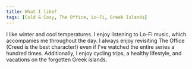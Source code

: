 ```yaml
---
title: What I like?
tags: [Cold & Cozy, The Office, Lo-Fi, Greek Islands]
---
```


I like winter and cool temperatures. I enjoy listening to Lo-Fi music, which accompanies me throughout the day. I always enjoy revisiting The Office (Creed is the best character!) even if I've watched the entire series a hundred times. Additionally, I enjoy cycling trips, a healthy lifestyle, and vacations on the forgotten Greek islands.

